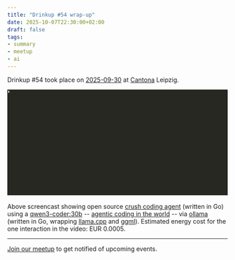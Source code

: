 ```yaml
---
title: "Drinkup #54 wrap-up"
date: 2025-10-07T22:30:00+02:00
draft: false
tags:
- summary
- meetup
- ai
---
```


Drinkup #54 took place on
[2025-09-30](https://www.meetup.com/de-DE/leipzig-golang/events/305626262/) at
[Cantona](https://www.google.com/search?q=cafe+cantona) Leipzig.

[![](/images/2025-10-09-crush-hello.gif)](https://golangleipzig.space/images/2025-10-09-crush-hello.webm)

Above screencast showing open source [crush coding
agent](https://github.com/charmbracelet/crush) (written in Go) using a
[qwen3-coder:30b](https://ollama.com/library/qwen3-coder:30b) -- [agentic
coding in the world](https://github.com/QwenLM/Qwen3-Coder) -- via
[ollama](https://github.com/ollama/ollama/) (written in Go, wrapping
[llama.cpp](https://github.com/ggml-org/llama.cpp) and
[ggml](https://github.com/ggml-org/ggml)). Estimated energy cost for the
one interaction in the video: EUR 0.0005.

----

[Join our meetup](https://www.meetup.com/de-DE/leipzig-golang/) to get notified of upcoming events.

